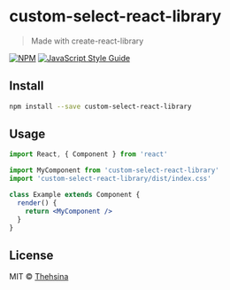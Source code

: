 # custom-select-react-library

> Made with create-react-library

[![NPM](https://img.shields.io/npm/v/custom-select-react-library.svg)](https://www.npmjs.com/package/custom-select-react-library) [![JavaScript Style Guide](https://img.shields.io/badge/code_style-standard-brightgreen.svg)](https://standardjs.com)

## Install

```bash
npm install --save custom-select-react-library
```

## Usage

```jsx
import React, { Component } from 'react'

import MyComponent from 'custom-select-react-library'
import 'custom-select-react-library/dist/index.css'

class Example extends Component {
  render() {
    return <MyComponent />
  }
}
```

## License

MIT © [Thehsina](https://github.com/Thehsina)
